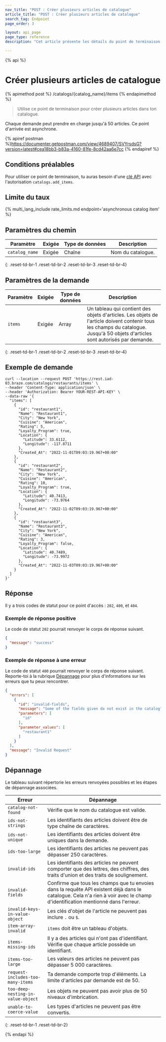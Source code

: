 ```yaml
---
nav_title: "POST : Créer plusieurs articles de catalogue"
article_title: "POST : Créer plusieurs articles de catalogue"
search_tag: Endpoint
page_order: 3

layout: api_page
page_type: reference
description: "Cet article présente les détails du point de terminaison Créer plusieurs éléments de catalogue Braze."

---
```

{% api %}
# Créer plusieurs articles de catalogue
{% apimethod post %}
/catalogs/{catalog_name}/items
{% endapimethod %}

> Utilise ce point de terminaison pour créer plusieurs articles dans ton catalogue. 

Chaque demande peut prendre en charge jusqu'à 50 articles. Ce point d'arrivée est asynchrone.

{% apiref postman %}https://documenter.getpostman.com/view/4689407/SVYrsdsG?version=latest#cea18bb3-b83a-4160-81fe-8cd42aa6e7cc {% endapiref %}

## Conditions préalables

Pour utiliser ce point de terminaison, tu auras besoin d'une [clé API]({{site.baseurl}}/api/basics#rest-api-key/) avec l'autorisation `catalogs.add_items`.

## Limite du taux

{% multi_lang_include rate_limits.md endpoint='asynchronous catalog item' %}

## Paramètres du chemin

| Paramètre | Exigée | Type de données | Description |
|---|---|---|---|
| `catalog_name` | Exigée | Chaîne | Nom du catalogue. |
{: .reset-td-br-1 .reset-td-br-2 .reset-td-br-3 .reset-td-br-4}

## Paramètres de la demande

| Paramètre | Exigée | Type de données | Description |
|---|---|---|---|
| `items` | Exigée | Array | Un tableau qui contient des objets d'articles. Les objets de l'article doivent contenir tous les champs du catalogue. Jusqu'à 50 objets d'articles sont autorisés par demande. |
{: .reset-td-br-1 .reset-td-br-2 .reset-td-br-3 .reset-td-br-4}

## Exemple de demande

```
curl --location --request POST 'https://rest.iad-03.braze.com/catalogs/restaurants/items' \
--header 'Content-Type: application/json' \
--header 'Authorization: Bearer YOUR-REST-API-KEY' \
--data-raw '{
  "items": [
    {
      "id": "restaurant1",
      "Name": "Restaurant1",
      "City": "New York",
      "Cuisine": "American",
      "Rating": 5,
      "Loyalty_Program": true,
      "Location": {
        "Latitude": 33.6112,
        "Longitude": -117.8711
      },
      "Created_At": "2022-11-01T09:03:19.967+00:00"
    },
    {
      "id": "restaurant2",
      "Name": "Restaurant2",
      "City": "New York",
      "Cuisine": "American",
      "Rating": 10,
      "Loyalty_Program": true,
      "Location": {
        "Latitude": 40.7413,
        "Longitude": -73.9764
      },
      "Created_At": "2022-11-02T09:03:19.967+00:00"
    },
    {
      "id": "restaurant3",
      "Name": "Restaurant3",
      "City": "New York",
      "Cuisine": "American",
      "Rating": 3,
      "Loyalty_Program": false,
      "Location": {
        "Latitude": 40.7489,
        "Longitude": -73.9972
      },
      "Created_At": "2022-11-03T09:03:19.967+00:00"
    }
  ]
}'
```

## Réponse

Il y a trois codes de statut pour ce point d'accès : `202`, `400`, et `404`.

### Exemple de réponse positive

Le code de statut `202` pourrait renvoyer le corps de réponse suivant.

```json
{
  "message": "success"
}
```

### Exemple de réponse à une erreur

Le code de statut `400` pourrait renvoyer le corps de réponse suivant. Reporte-toi à la rubrique [Dépannage](#troubleshooting) pour plus d'informations sur les erreurs que tu peux rencontrer.

```json
{
  "errors": [
    {
      "id": "invalid-fields",
      "message": "Some of the fields given do not exist in the catalog",
      "parameters": [
        "id"
      ],
      "parameter_values": [
        "restaurant1"
      ]
    }
  ],
  "message": "Invalid Request"
}
```

## Dépannage

Le tableau suivant répertorie les erreurs renvoyées possibles et les étapes de dépannage associées.

| Erreur | Dépannage |
| --- | --- |
| `catalog-not-found` | Vérifie que le nom du catalogue est valide. |
| `ids-not-strings` | Les identifiants des articles doivent être de type chaîne de caractères. |
| `ids-not-unique` | Les identifiants des articles doivent être uniques dans la demande. |
| `ids-too-large` | Les identifiants des articles ne peuvent pas dépasser 250 caractères. |
| `invalid-ids` | Les identifiants des articles ne peuvent comporter que des lettres, des chiffres, des traits d'union et des traits de soulignement. |
| `invalid-fields` | Confirme que tous les champs que tu envoies dans la requête API existent déjà dans le catalogue. Cela n'a rien à voir avec le champ d'identification mentionné dans l'erreur. |
| `invalid-keys-in-value-object` | Les clés d'objet de l'article ne peuvent pas inclure `.` ou `$`. |
| `item-array-invalid` | `items` doit être un tableau d'objets. |
| `items-missing-ids` | Il y a des articles qui n'ont pas d'identifiant. Vérifie que chaque article possède un identifiant. |
| `items-too-large` | Les valeurs des articles ne peuvent pas dépasser 5 000 caractères. |
| `request-includes-too-many-items` | Ta demande comporte trop d'éléments. La limite d'articles par demande est de 50. |
| `too-deep-nesting-in-value-object` | Les objets ne peuvent pas avoir plus de 50 niveaux d'imbrication. |
| `unable-to-coerce-value` | Les types d'articles ne peuvent pas être convertis. |
{: .reset-td-br-1 .reset-td-br-2}

{% endapi %}
